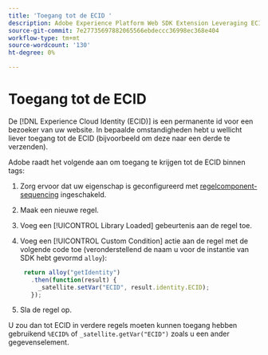 ```yaml
---
title: 'Toegang tot de ECID '
description: Adobe Experience Platform Web SDK Extension Leveraging ECID in tags
source-git-commit: 7e27735697882065566ebdeccc36998ec368e404
workflow-type: tm+mt
source-wordcount: '130'
ht-degree: 0%

---
```



# Toegang tot de ECID

De [!DNL Experience Cloud Identity (ECID)] is een permanente id voor een bezoeker van uw website. In bepaalde omstandigheden hebt u wellicht liever toegang tot de ECID (bijvoorbeeld om deze naar een derde te verzenden).

Adobe raadt het volgende aan om toegang te krijgen tot de ECID binnen tags:

1. Zorg ervoor dat uw eigenschap is geconfigureerd met [regelcomponent-sequencing](https://experienceleague.adobe.com/docs/launch/using/ui/rules.html?lang=en#rule-component-sequencing) ingeschakeld.
1. Maak een nieuwe regel.
1. Voeg een [!UICONTROL Library Loaded] gebeurtenis aan de regel toe.
1. Voeg een [!UICONTROL Custom Condition] actie aan de regel met de volgende code toe (veronderstellend de naam u voor de instantie van SDK hebt gevormd `alloy`):

   ```javascript
    return alloy("getIdentity")
      .then(function(result) {
        _satellite.setVar("ECID", result.identity.ECID);
      });
   ```

1. Sla de regel op.

U zou dan tot ECID in verdere regels moeten kunnen toegang hebben gebruikend `%ECID%` of `_satellite.getVar("ECID")` zoals u een ander gegevenselement.
